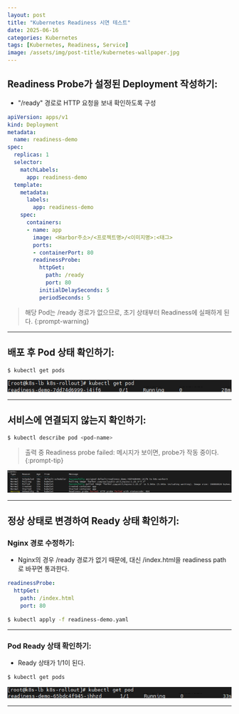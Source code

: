 ```yaml
---
layout: post
title: "Kubernetes Readiness 시연 테스트"
date: 2025-06-16
categories: Kubernetes 
tags: [Kubernetes, Readiness, Service]
image: /assets/img/post-title/kubernetes-wallpaper.jpg
---
```


## Readiness Probe가 설정된 Deployment 작성하기:

- "/ready" 경로로 HTTP 요청을 보내 확인하도록 구성

```yaml
apiVersion: apps/v1
kind: Deployment
metadata:
  name: readiness-demo
spec:
  replicas: 1
  selector:
    matchLabels:
      app: readiness-demo
  template:
    metadata:
      labels:
        app: readiness-demo
    spec:
      containers:
      - name: app
        image: <Harbor주소>/<프로젝트명>/<이미지명>:<태그>
        ports:
        - containerPort: 80
        readinessProbe:
          httpGet:
            path: /ready
            port: 80
          initialDelaySeconds: 5
          periodSeconds: 5
```

> 해당 Pod는 /ready 경로가 없으므로, 초기 상태부터 Readiness에 실패하게 된다.
{:prompt-warning}

* * *

## 배포 후 Pod 상태 확인하기:
```bash
$ kubectl get pods
```

![Readiness 실패](/assets/img/post/kubernetes/Readiness%20실패.png)

* * *

## 서비스에 연결되지 않는지 확인하기:

```bash
$ kubectl describe pod <pod-name>
```

> 출력 중 Readiness probe failed: 메시지가 보이면, probe가 작동 중이다.
{:prompt-tip}

![Readiness 실패 로그](/assets/img/post/kubernetes/Readiness%20실패%20로그.png)

* * *

## 정상 상태로 변경하여 Ready 상태 확인하기:
### Nginx 경로 수정하기:
- Nginx의 경우 /ready 경로가 없기 때문에, 대신 /index.html을 readiness path로 바꾸면 통과한다.

```yaml
readinessProbe:
  httpGet:
    path: /index.html
    port: 80
```
```bash
$ kubectl apply -f readiness-demo.yaml
```

* * *

### Pod Ready 상태 확인하기:
- Ready 상태가 1/1이 된다.

```bash
$ kubectl get pods
```

![Readiness 성공](/assets/img/post/kubernetes/Readiness%20성공.png)

* * *